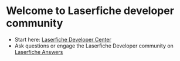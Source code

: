 # Welcome to Laserfiche developer community

- Start here: [Laserfiche Developer Center](https://developer.laserfiche.com/)
- Ask questions or engage the Laserfiche Developer community on [Laserfiche Answers](https://answers.laserfiche.com/)
